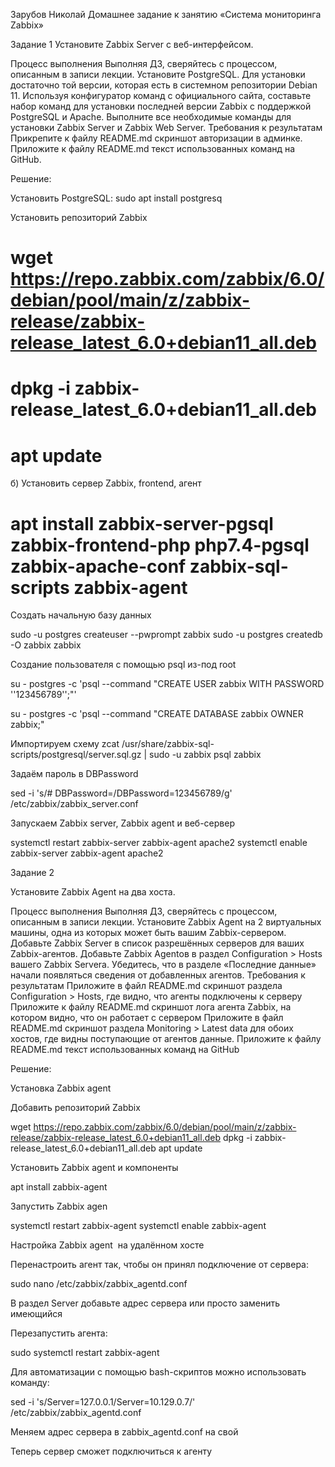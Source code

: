 Зарубов Николай
Домашнее задание к занятию «Система мониторинга Zabbix»

Задание 1
Установите Zabbix Server с веб-интерфейсом.

Процесс выполнения
Выполняя ДЗ, сверяйтесь с процессом, описанным в записи лекции.
Установите PostgreSQL. Для установки достаточно той версии, которая есть в системном репозитории Debian 11.
Используя конфигуратор команд с официального сайта, составьте набор команд для установки последней версии Zabbix с поддержкой PostgreSQL и Apache.
Выполните все необходимые команды для установки Zabbix Server и Zabbix Web Server.
Требования к результатам
Прикрепите к файлу README.md скриншот авторизации в админке.
Приложите к файлу README.md текст использованных команд на GitHub.

Решение:

Установить PostgreSQL:
sudo apt install postgresq

 Установить репозиторий Zabbix

# wget https://repo.zabbix.com/zabbix/6.0/debian/pool/main/z/zabbix-release/zabbix-release_latest_6.0+debian11_all.deb
# dpkg -i zabbix-release_latest_6.0+debian11_all.deb
# apt update
б) Установить сервер Zabbix, frontend, агент
# apt install zabbix-server-pgsql zabbix-frontend-php php7.4-pgsql zabbix-apache-conf zabbix-sql-scripts zabbix-agent

Создать начальную базу данных

sudo -u postgres createuser --pwprompt zabbix
sudo -u postgres createdb -O zabbix zabbix 

Создание пользователя с помощью psql из-под root

su - postgres -c 'psql --command "CREATE USER zabbix WITH PASSWORD
'\'123456789\'';"'

su - postgres -c 'psql --command "CREATE DATABASE zabbix OWNER zabbix;"

Импортируем схему
zcat /usr/share/zabbix-sql-scripts/postgresql/server.sql.gz | sudo -u zabbix psql zabbix 

Задаём пароль в DBPassword

sed -i 's/# DBPassword=/DBPassword=123456789/g' /etc/zabbix/zabbix_server.conf

Запускаем Zabbix server, Zabbix agent и веб-сервер

systemctl restart zabbix-server zabbix-agent apache2
systemctl enable zabbix-server zabbix-agent apache2




Задание 2

Установите Zabbix Agent на два хоста.

Процесс выполнения
Выполняя ДЗ, сверяйтесь с процессом, описанным в записи лекции.
Установите Zabbix Agent на 2 виртуальных машины, одна из которых может быть вашим Zabbix-сервером.
Добавьте Zabbix Server в список разрешённых серверов для ваших Zabbix-агентов.
Добавьте Zabbix Agentов в раздел Configuration > Hosts вашего Zabbix Servera.
Убедитесь, что в разделе «Последние данные» начали появляться сведения от добавленных агентов.
Требования к результатам
Приложите в файл README.md скриншот раздела Configuration > Hosts, где видно, что агенты подключены к серверу
Приложите к файлу README.md скриншот лога агента Zabbix, на котором видно, что он работает с сервером
Приложите в файл README.md скриншот раздела Monitoring > Latest data для обоих хостов, где видны поступающие от агентов данные.
Приложите к файлу README.md текст использованных команд на GitHub

Решение:

Установка Zabbix agent

Добавить репозиторий Zabbix

wget https://repo.zabbix.com/zabbix/6.0/debian/pool/main/z/zabbix-release/zabbix-release_latest_6.0+debian11_all.deb
dpkg -i zabbix-release_latest_6.0+debian11_all.deb
apt update 

Установить Zabbix agent и компоненты

apt install zabbix-agent

Запустить Zabbix agen

systemctl restart zabbix-agent
systemctl enable zabbix-agent 

Настройка Zabbix agent 
на удалённом хосте

Перенастроить агент так, чтобы он принял подключение от сервера:

sudo nano /etc/zabbix/zabbix_agentd.conf

В раздел Server добавьте адрес сервера или просто заменить имеющийся

Перезапустить агента:

sudo systemctl restart zabbix-agent

Для автоматизации с помощью bash-скриптов можно использовать команду:

sed -i 's/Server=127.0.0.1/Server=10.129.0.7/' /etc/zabbix/zabbix_agentd.conf

Меняем адрес сервера в zabbix_agentd.conf на свой

Теперь сервер сможет подключиться к агенту







